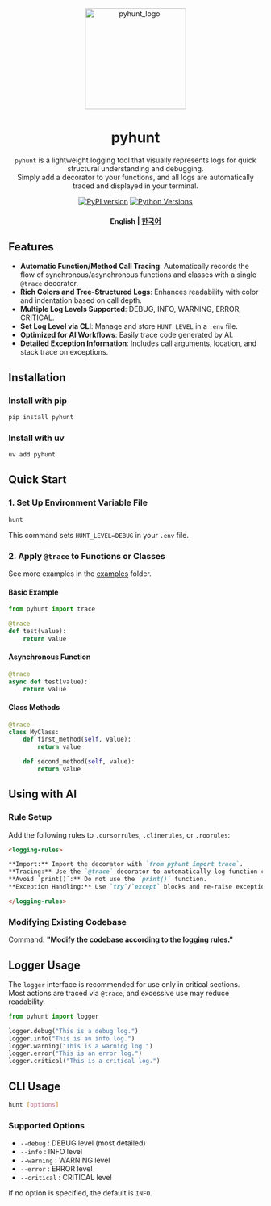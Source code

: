 <div align="center">

<img src="docs/logo.png" alt="pyhunt_logo" width="200"/>

# pyhunt

`pyhunt` is a lightweight logging tool that visually represents logs for quick structural understanding and debugging.  
Simply add a decorator to your functions, and all logs are automatically traced and displayed in your terminal.

[![PyPI version](https://img.shields.io/pypi/v/pyhunt.svg)](https://pypi.org/project/pyhunt/)
[![Python Versions](https://img.shields.io/pypi/pyversions/pyhunt.svg)](https://pypi.org/project/pyhunt/)

#### English | [한국어](../README_KR.md)
</div>

## Features

- **Automatic Function/Method Call Tracing**: Automatically records the flow of synchronous/asynchronous functions and classes with a single `@trace` decorator.
- **Rich Colors and Tree-Structured Logs**: Enhances readability with color and indentation based on call depth.
- **Multiple Log Levels Supported**: DEBUG, INFO, WARNING, ERROR, CRITICAL.
- **Set Log Level via CLI**: Manage and store `HUNT_LEVEL` in a `.env` file.
- **Optimized for AI Workflows**: Easily trace code generated by AI.
- **Detailed Exception Information**: Includes call arguments, location, and stack trace on exceptions.

## Installation

### Install with pip
```bash
pip install pyhunt
```

### Install with uv
```bash
uv add pyhunt
```

## Quick Start

### 1. Set Up Environment Variable File
```bash
hunt
```
This command sets `HUNT_LEVEL=DEBUG` in your `.env` file.

### 2. Apply `@trace` to Functions or Classes
See more examples in the [examples](https://github.com/pyhunt/pyhunt/tree/main/examples) folder.

#### Basic Example
```py
from pyhunt import trace

@trace
def test(value):
    return value
```

#### Asynchronous Function
```py
@trace
async def test(value):
    return value
```

#### Class Methods
```py
@trace
class MyClass:
    def first_method(self, value):
        return value

    def second_method(self, value):
        return value
```

## Using with AI

### Rule Setup
Add the following rules to `.cursorrules`, `.clinerules`, or `.roorules`:

```md
<logging-rules>

**Import:** Import the decorator with `from pyhunt import trace`.
**Tracing:** Use the `@trace` decorator to automatically log function calls and execution times.
**Avoid `print()`:** Do not use the `print()` function.
**Exception Handling:** Use `try`/`except` blocks and re-raise exceptions with `raise` to maintain traceback.

</logging-rules>
```

### Modifying Existing Codebase
Command: **"Modify the codebase according to the logging rules."**

## Logger Usage

The `logger` interface is recommended for use only in critical sections.  
Most actions are traced via `@trace`, and excessive use may reduce readability.

```py
from pyhunt import logger

logger.debug("This is a debug log.")
logger.info("This is an info log.")
logger.warning("This is a warning log.")
logger.error("This is an error log.")
logger.critical("This is a critical log.")
```

## CLI Usage

```bash
hunt [options]
```

### Supported Options

- `--debug` : DEBUG level (most detailed)
- `--info` : INFO level
- `--warning` : WARNING level
- `--error` : ERROR level
- `--critical` : CRITICAL level

If no option is specified, the default is `INFO`.